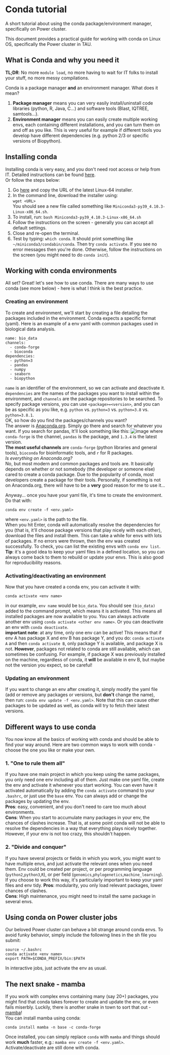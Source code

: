 # Conda tutorial
A short tutorial about using the conda package/environment manager, specifically on Power cluster.

This document provides a practical guide for working with conda on Linux OS, specifically the Power cluster in TAU.

## What is Conda and why you need it
__TL;DR__: No more `module load`, no more having to wait for IT folks to install your stuff, no more messy compilations.

Conda is a package manager __and__ an environment manager. What does it mean?
1) __Package manager__ means you can very easily install/uninstall code libraries (python, R, Java, C...) and software tools (Blast, IQTREE, samtools...).
2) __Environment manager__ means you can easily create multiple working envs, each containing different installations, and you can turn them on and off as you like. This is very useful for example if different tools you develop have different dependencies (e.g. python 2/3 or specific versions of Biopython).

## Installing conda
Installing conda is very easy, and you don't need root access or help from IT. Detailed instructions can be found [here](https://docs.conda.io/projects/conda/en/latest/user-guide/install/linux.html).  
Or follow the steps below:
1) Go [here](https://docs.conda.io/en/latest/miniconda.html#linux-installers) and copy the URL of the latest Linux-64 installer.
2) In the command line, download the installer using:  
`wget <URL>`  
You should see a new file called something like `Miniconda3-py39_4.10.3-Linux-x86_64.sh`.
3) To install, run: `bash Miniconda3-py39_4.10.3-Linux-x86_64.sh`
4) Follow the instructions on the screen - generally you can accept all default settings.
5) Close and re-open the terminal.
6) Test by typing: `which conda`. It should print something like `~/miniconda3/condabin/conda`. Then try `conda activate`. If you see no error messages then you're done. Otherwise, follow the instructions on the screen (you might need to do `conda init`).

## Working with conda environments
All set? Great! let's see how to use conda. There are many ways to use conda (see more below) - here is what I think is the best practice.  
### Creating an environment
To create and environment, we'll start by creating a file detailing the packages included in the environment. Conda expects a specific format (yaml). Here is an example of a env yaml with common packages used in biological data analysis.
```
name: bio_data
channels:
  - conda-forge
  - bioconda
dependencies:
  - python=3
  - pandas
  - numpy
  - seaborn
  - biopython
```
`name` is an identifier of the environment, so we can activate and deactivate it. `dependencies` are the names of the packages you want to install within the environment, and `channels` are the package repositories to be searched. To specify package versions, you can use `<package>=<version>`, and you can be as specific as you like, e.g. `python` vs. `python=3` vs. `python=3.8` vs. `python=3.8.1`.  
OK, so how do you find the packages/channels you want?  
The answer is [Anaconda.org](https://anaconda.org/). Simply go there and search for whatever you want. If you search for pandas, It'll look something like this:
![image](https://user-images.githubusercontent.com/5146503/141656411-4a98bb7c-53e6-4815-a6de-87d42077bd06.png)
where `conda-forge` is the channel, `pandas` is the package, and `1.3.4` is the latest version.  
__The most useful channels__ are `conda-forge` (python libraries and general tools), `bioconda` for bioinformatic tools, and `r` for R packages.  
_Is everything on Anaconda.org?_  
No, but most modern and common packages and tools are. It basically depends on whether or not somebody (the developer or someone else) cared to create a conda package. Due to the popularity of conda, most developers create a package for their tools. Personally, if something is not on Anaconda.org, there will have to be a __very__ good reason for me to use it...  

Anyway... once you have your yaml file, it's time to create the environment. Do that with:
```
conda env create -f <env.yaml>
```
where `<env.yaml>` is the path to the file.  
When you hit Enter, conda will automatically resolve the dependencies for you (that is, it'll choose package versions that play nicely with each other), download the files and install them. This can take a while for envs with lots of packages. If no errors were thrown, then the env was created successfully. To check, you can list the existing envs with `conda env list`.
__Tip__: it's a good idea to keep your yaml files in a defined location, so you can always come back to them to rebuild or update your envs. This is also good for reproducibility reasons.

### Activating/deactivating an environment
Now that you have created a conda env, you can activate it with:
```
conda activate <env name>
```
in our example, `env name` would be `bio_data`. You should see `(bio_data)` added to the command prompt, which means it is activated. This means all installed packages are now available to you. You can always activate another env using `conda activate <other env name>`. Or you can deactivate an env with `conda deactivate`.  
__important note__: at any time, only one env can be active! This means that if env A has package X and env B has package Y, and you do: `conda activate A` and then `conda activate B`, only package Y is available, and package X is not. __However__, packages not related to conda are still available, which can sometimes be confusing. For example, if package X was previously installed on the machine, regardless of conda, it __will__ be available in env B, but maybe not the version you expect, so be careful!

### Updating an environment
If you want to change an env after creating it, simply modify the yaml file (add or remove any packages or versions, but __don't__ change the name), then run: `conda env update -f <env.yaml>`. Note that this can cause other packages to be updated as well, as conda will try to fetch their latest versions.

## Different ways to use conda
You now know all the basics of working with conda and should be able to find your way around. Here are two common ways to work with conda - choose the one you like or make your own.

### 1. "One to rule them all"
If you have one main project in which you keep using the same packages, you only need one env including all of them. Just make one yaml file, create the env and activate it whenever you start working. You can even have it activated automatically by adding the `conda activate` command to your `.bashrc`, or just use the `base` env. You can always add or change the packages by updating the env.  
__Pros__: easy, convenient, and you don't need to care too much about environments.  
__Cons__: When you start to accumulate many packages in your env, the chances of clashes increase. That is, at some point conda will not be able to resolve the dependencies in a way that everything plays nicely together. However, if your env is not too crazy, this shouldn't happen.

### 2. "Divide and conquer"
If you have several projects or fields in which you work, you might want to have multiple envs, and just activate the relevant ones when you need them. Env could be created per project, or per programming language (`python2`,`python3`,`R`), or per field (`genomics`,`phylogenetics`,`machine_learning`). If you choose to work this way, it's particularly important to keep your yaml files and env tidy.
__Pros__: modularity, you only load relevant packages, lower chances of clashes.  
__Cons__: High maintenance, you might need to install the same package in several envs.

## Using conda on Power cluster jobs
Our beloved Power cluster can behave a bit strange around conda envs. To avoid funky behavior, simply include the following lines in the sh file you submit:
```
source ~/.bashrc
conda activate <env name>
export PATH=$CONDA_PREFIX/bin:$PATH
```
In interactive jobs, just activate the env as usual.

## The next snake - mamba
If you work with complex envs containing many (say 20+) packages, you might find that conda takes forever to create and update the env, or even fails miserbly. Luckily, there is another snake in town to sort that out - [mamba](https://github.com/mamba-org/mamba)!  
You can install mamba using conda:
```
conda install mamba -n base -c conda-forge
```
Once installed, you can simply replace `conda` with `mamba` and things should work __much__ faster, e.g.: `mamba env create -f <env.yaml>`. Activate/deactivate are still done with conda.

